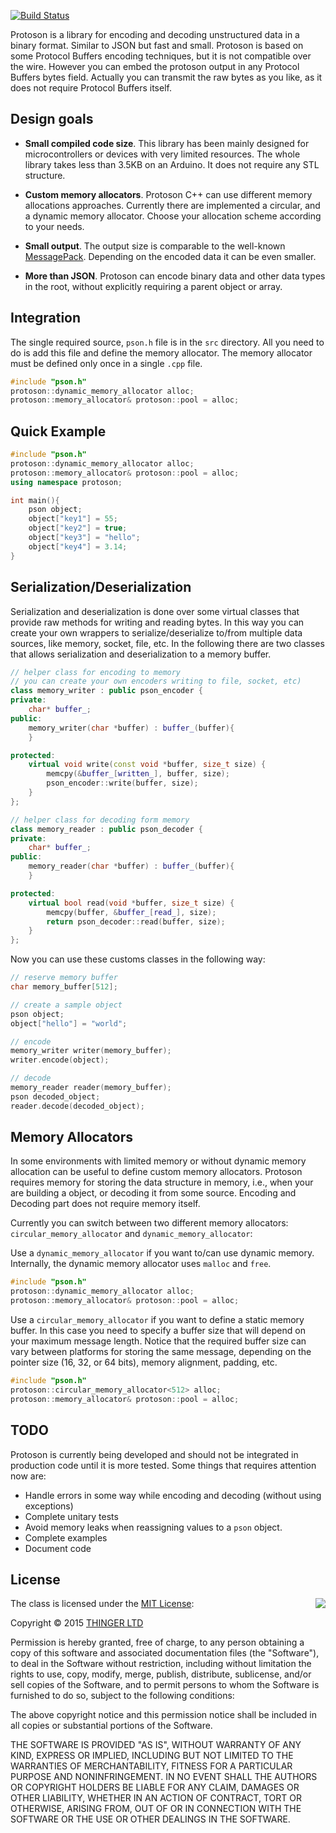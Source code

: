 [![Build Status](https://travis-ci.org/thinger-io/Protoson.svg)](https://travis-ci.org/thinger-io/Protoson)

Protoson is a library for encoding and decoding unstructured data in a binary format. Similar to JSON but fast and small. Protoson is based on some Protocol Buffers encoding techniques, but it is not compatible over the wire. However you can embed the protoson output in any Protocol Buffers bytes field. Actually you can transmit the raw bytes as you like, as it does not require Protocol Buffers itself.

## Design goals

- **Small compiled code size**. This library has been mainly designed for microcontrollers or devices with very limited resources. The whole library takes less than 3.5KB on an Arduino. It does not require any STL structure.

- **Custom memory allocators**. Protoson C++ can use different memory allocations approaches. Currently there are implemented a circular, and a dynamic memory allocator. Choose your allocation scheme according to your needs.

- **Small output**. The output size is comparable to the well-known [MessagePack](http://msgpack.org/). Depending on the encoded data it can be even smaller.

- **More than JSON**. Protoson can encode binary data and other data types in the root, without explicitly requiring a parent object or array.

## Integration

The single required source, `pson.h` file is in the `src` directory. All you need to do is add this file and define the memory allocator. The memory allocator must be defined only once in a single `.cpp` file.

```cpp
#include "pson.h"
protoson::dynamic_memory_allocator alloc;
protoson::memory_allocator& protoson::pool = alloc;
```

## Quick Example

```cpp
#include "pson.h"
protoson::dynamic_memory_allocator alloc;
protoson::memory_allocator& protoson::pool = alloc;
using namespace protoson;

int main(){
    pson object;
    object["key1"] = 55;
    object["key2"] = true;
    object["key3"] = "hello";
    object["key4"] = 3.14;
}
```

## Serialization/Deserialization

Serialization and deserialization is done over some virtual classes that provide raw methods for writing and reading bytes. In this way you can create your own wrappers to serialize/deserialize to/from multiple data sources, like memory, socket, file, etc. In the following there are two  classes that allows serialization and deserialization to a memory buffer.

```cpp
// helper class for encoding to memory
// you can create your own encoders writing to file, socket, etc)
class memory_writer : public pson_encoder {
private:
    char* buffer_;
public:
    memory_writer(char *buffer) : buffer_(buffer){
    }

protected:
    virtual void write(const void *buffer, size_t size) {
        memcpy(&buffer_[written_], buffer, size);
        pson_encoder::write(buffer, size);
    }
};

// helper class for decoding form memory
class memory_reader : public pson_decoder {
private:
    char* buffer_;
public:
    memory_reader(char *buffer) : buffer_(buffer){
    }

protected:
    virtual bool read(void *buffer, size_t size) {
        memcpy(buffer, &buffer_[read_], size);
        return pson_decoder::read(buffer, size);
    }
};

```

Now you can use these customs classes in the following way:

```cpp
// reserve memory buffer
char memory_buffer[512];

// create a sample object
pson object;
object["hello"] = "world";

// encode
memory_writer writer(memory_buffer);
writer.encode(object);

// decode
memory_reader reader(memory_buffer);
pson decoded_object;
reader.decode(decoded_object);
```

## Memory Allocators

In some environments with limited memory or without dynamic memory allocation can be useful to define custom memory allocators. Protoson requires memory for storing the data structure in memory, i.e., when your are building a object, or decoding it from some source. Encoding and Decoding part does not require memory itself.

Currently you can switch between two different memory  allocators: `circular_memory_allocator` and `dynamic_memory_allocator`:

Use a `dynamic_memory_allocator` if you want to/can use dynamic memory. Internally, the dynamic memory allocator uses `malloc` and `free`.

```cpp
#include "pson.h"
protoson::dynamic_memory_allocator alloc;
protoson::memory_allocator& protoson::pool = alloc;
```

Use a `circular_memory_allocator` if you want to define a static memory buffer. In this case you need to specify a buffer size that will depend on your maximum message length. Notice that the required buffer size can vary between platforms for storing the same message, depending on the pointer size (16, 32, or 64 bits), memory alignment, padding, etc.

```cpp
#include "pson.h"
protoson::circular_memory_allocator<512> alloc;
protoson::memory_allocator& protoson::pool = alloc;
```

## TODO

Protoson is currently being developed and should not be integrated in production code until it is more tested. Some things that requires attention now are:

 - Handle errors in some way while encoding and decoding (without using exceptions)
 - Complete unitary tests
 - Avoid memory leaks when reassigning values to a `pson` object.
 - Complete examples 
 - Document code

## License

<img align="right" src="http://opensource.org/trademarks/opensource/OSI-Approved-License-100x137.png">

The class is licensed under the [MIT License](http://opensource.org/licenses/MIT):

Copyright &copy; 2015 [THINGER LTD](http://thinger.io)

Permission is hereby granted, free of charge, to any person obtaining a copy of this software and associated documentation files (the "Software"), to deal in the Software without restriction, including without limitation the rights to use, copy, modify, merge, publish, distribute, sublicense, and/or sell copies of the Software, and to permit persons to whom the Software is furnished to do so, subject to the following conditions:

The above copyright notice and this permission notice shall be included in all copies or substantial portions of the Software.

THE SOFTWARE IS PROVIDED "AS IS", WITHOUT WARRANTY OF ANY KIND, EXPRESS OR IMPLIED, INCLUDING BUT NOT LIMITED TO THE WARRANTIES OF MERCHANTABILITY, FITNESS FOR A PARTICULAR PURPOSE AND NONINFRINGEMENT. IN NO EVENT SHALL THE AUTHORS OR COPYRIGHT HOLDERS BE LIABLE FOR ANY CLAIM, DAMAGES OR OTHER LIABILITY, WHETHER IN AN ACTION OF CONTRACT, TORT OR OTHERWISE, ARISING FROM, OUT OF OR IN CONNECTION WITH THE SOFTWARE OR THE USE OR OTHER DEALINGS IN THE SOFTWARE.